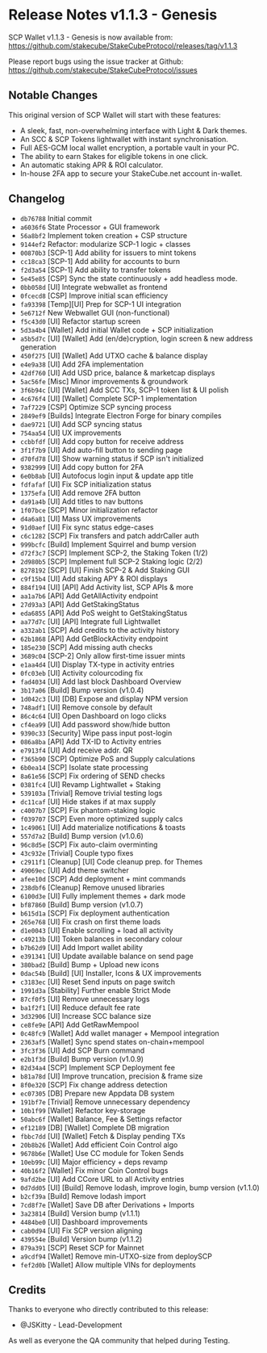 # Release Notes v1.1.3 - Genesis

SCP Wallet v1.1.3 - Genesis is now available from: https://github.com/stakecube/StakeCubeProtocol/releases/tag/v1.1.3

Please report bugs using the issue tracker at Github: https://github.com/stakecube/StakeCubeProtocol/issues

## Notable Changes

This original version of SCP Wallet will start with these features:
- A sleek, fast, non-overwhelming interface with Light & Dark themes.
- An SCC & SCP Tokens lightwallet with instant synchronisation.
- Full AES-GCM local wallet encryption, a portable vault in your PC.
- The ability to earn Stakes for eligible tokens in one click.
- An automatic staking APR & ROI calculator.
- In-house 2FA app to secure your StakeCube.net account in-wallet.

## Changelog

- `db76788` Initial commit  
- `a6036f6` State Processor + GUI framework  
- `56a8bf2` Implement token creation + CSP structure  
- `9144ef2` Refactor: modularize SCP-1 logic + classes  
- `00870b3` [SCP-1] Add ability for issuers to mint tokens  
- `cc18ca3` [SCP-1] Add ability for accounts to burn  
- `f2d3a54` [SCP-1] Add ability to transfer tokens  
- `5e45e85` [CSP] Sync the state continuously + add headless mode.  
- `0bb058d` [UI] Integrate webwallet as frontend  
- `0fcecd8` [CSP] Improve initial scan efficiency  
- `fa93398` [Temp][UI] Prep for SCP-1 UI integration  
- `5e6712f` New Webwallet GUI (non-functional)  
- `f5c43d0` [UI] Refactor startup screen  
- `5d3a4b4` [Wallet] Add initial Wallet code + SCP initialization  
- `a5b5d7c` [UI] [Wallet] Add (en/de)cryption, login screen & new address generation  
- `450f275` [UI] [Wallet] Add UTXO cache & balance display  
- `e4e9a38` [UI] Add 2FA implementation  
- `42df760` [UI] Add USD price, balance & marketcap displays  
- `5ac56fe` [Misc] Minor improvements & groundwork  
- `3f6b94c` [UI] [Wallet] Add SCC TXs, SCP-1 token list & UI polish  
- `4c676f4` [UI] [Wallet] Complete SCP-1 implementation  
- `7af7229` [CSP] Optimize SCP syncing process  
- `2849ef9` [Builds] Integrate Electron Forge for binary compiles  
- `dae9721` [UI] Add SCP syncing status  
- `754aa54` [UI] UX improvements  
- `ccbbfdf` [UI] Add copy button for receive address  
- `3f1f7b9` [UI] Add auto-fill button to sending page  
- `d70fd78` [UI] Show warning status if SCP isn't initialized  
- `9382999` [UI] Add copy button for 2FA  
- `6e0b8ab` [UI] Autofocus login input & update app title  
- `fdfafaf` [UI] Fix SCP initialization status  
- `1375efa` [UI] Add remove 2FA button  
- `da91a4b` [UI] Add titles to nav buttons  
- `1f07bce` [SCP] Minor initialization refactor  
- `d4a6a81` [UI] Mass UX improvements  
- `91d0aef` [UI] Fix sync status edge-cases  
- `c6c1282` [SCP] Fix transfers and patch addrCaller auth  
- `999bcfc` [Build] Implement Squirrel and bump version  
- `d72f3c7` [SCP] Implement SCP-2, the Staking Token (1/2)  
- `2d980b5` [SCP] Implement full SCP-2 Staking logic (2/2)  
- `8278192` [SCP] [UI] Finish SCP-2 & Add Staking GUI  
- `c9f15b4` [UI] Add staking APY & ROI displays  
- `884f194` [UI] [API] Add Activity list, SCP APIs & more  
- `aa1a7b6` [API] Add GetAllActivity endpoint  
- `27d93a3` [API] Add GetStakingStatus  
- `eda6855` [API] Add PoS weight to GetStakingStatus  
- `aa77d7c` [UI] [API] Integrate full Lightwallet  
- `a332ab1` [SCP] Add credits to the activity history  
- `62b1868` [API] Add GetBlockActivity endpoint  
- `185e230` [SCP] Add missing auth checks  
- `3689c04` [SCP-2] Only allow first-time issuer mints  
- `e1aa4d4` [UI] Display TX-type in activity entries  
- `0fc03eb` [UI] Activity colourcoding fix  
- `fad4034` [UI] Add last block Dashboard Overview  
- `3b17a06` [Build] Bump version (v1.0.4)  
- `1d042c3` [UI] [DB] Expose and display NPM version  
- `748adf1` [UI] Remove console by default  
- `86c4c64` [UI] Open Dashboard on logo clicks  
- `cf4ea99` [UI] Add password show/hide button  
- `9390c33` [Security] Wipe pass input post-login  
- `086a8ba` [API] Add TX-ID to Activity entries  
- `e7913f4` [UI] Add receive addr. QR  
- `f365b90` [SCP] Optimize PoS and Supply calculations  
- `6b0ea14` [SCP] Isolate state processing  
- `8a61e56` [SCP] Fix ordering of SEND checks  
- `0381fc4` [UI] Revamp Lightwallet + Staking  
- `539103a` [Trivial] Remove trivial testing logs  
- `dc11caf` [UI] Hide stakes if at max supply  
- `c4007b7` [SCP] Fix phantom-staking logic  
- `f039707` [SCP] Even more optimized supply calcs  
- `1c49061` [UI] Add materialize notifications & toasts  
- `557d7a2` [Build] Bump version (v1.0.6)  
- `96c8d5e` [SCP] Fix auto-claim overminting  
- `43c932e` [Trivial] Couple typo fixes  
- `c2911f1` [Cleanup] [UI] Code cleanup prep. for Themes  
- `49069ec` [UI] Add theme switcher  
- `afee10d` [SCP] Add deployment + mint commands  
- `238dbf6` [Cleanup] Remove unused libraries  
- `6100d3e` [UI] Fully implement themes + dark mode  
- `bf87860` [Build] Bump version (v1.0.7)  
- `b615d1a` [SCP] Fix deployment authentication  
- `265e768` [UI] Fix crash on first theme loads  
- `d1e0043` [UI] Enable scrolling + load all activity  
- `c49213b` [UI] Token balances in secondary colour  
- `b7b62d9` [UI] Add Import wallet ability  
- `e391341` [UI] Update available balance on send page  
- `380bad2` [Build] Bump + Upload new icons  
- `0dac54b` [Build] [UI] Installer, Icons & UX improvements  
- `c3183ec` [UI] Reset Send inputs on page switch  
- `1991d3a` [Stability] Further enable Strict Mode  
- `87cf0f5` [UI] Remove unnecessary logs  
- `ba1f2f1` [UI] Reduce default fee rate  
- `3d32906` [UI] Increase SCC balance size  
- `ce8fe9e` [API] Add GetRawMempool  
- `0c48fc9` [Wallet] Add wallet manager + Mempool integration  
- `2363af5` [Wallet] Sync spend states on-chain+mempool  
- `3fc3f36` [UI] Add SCP Burn command  
- `e2b1f3d` [Build] Bump version (v1.0.9)  
- `82d34a4` [SCP] Implement SCP Deployment fee  
- `b81a78d` [UI] Improve truncation, precision & frame size  
- `8f0e320` [SCP] Fix change address detection  
- `ec07305` [DB] Prepare new Appdata DB system  
- `191bf7e` [Trivial] Remove unnecessary dependency  
- `10b1f99` [Wallet] Refactor key-storage  
- `50abc6f` [Wallet] Balance, Fee & Settings refactor  
- `ef12189` [DB] [Wallet] Complete DB migration  
- `fbbc7dd` [UI] [Wallet] Fetch & Display pending TXs  
- `20b8b26` [Wallet] Add efficient Coin Control algo  
- `9678b6e` [Wallet] Use CC module for Token Sends  
- `10eb99c` [UI] Major efficiency + deps revamp  
- `40b16f2` [Wallet] Fix minor Coin Control bugs  
- `9afd2be` [UI] Add CCore URL to all Activity entries  
- `0d7dd05` [UI] [Build] Remove lodash, improve login, bump version (v1.1.0)  
- `b2cf39a` [Build] Remove lodash import  
- `7cd8f7e` [Wallet] Save DB after Derivations + Imports  
- `3a23814` [Build] Version bump (v1.1.1)  
- `4484be0` [UI] Dashboard improvements  
- `cab0d94` [UI] Fix SCP version aligning  
- `439554e` [Build] Version bump (v1.1.2)  
- `879a391` [SCP] Reset SCP for Mainnet  
- `a9cdf94` [Wallet] Remove min-UTXO-size from deploySCP  
- `fef2d0b` [Wallet] Allow multiple VINs for deployments

## Credits

Thanks to everyone who directly contributed to this release:

- @JSKitty - Lead-Development

As well as everyone the QA community that helped during Testing.